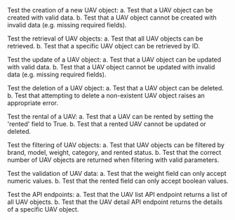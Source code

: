 Test the creation of a new UAV object:
a. Test that a UAV object can be created with valid data.
b. Test that a UAV object cannot be created with invalid data (e.g. missing required fields).

Test the retrieval of UAV objects:
a. Test that all UAV objects can be retrieved.
b. Test that a specific UAV object can be retrieved by ID.

Test the update of a UAV object:
a. Test that a UAV object can be updated with valid data.
b. Test that a UAV object cannot be updated with invalid data (e.g. missing required fields).

Test the deletion of a UAV object:
a. Test that a UAV object can be deleted.
b. Test that attempting to delete a non-existent UAV object raises an appropriate error.

Test the rental of a UAV:
a. Test that a UAV can be rented by setting the 'rented' field to True.
b. Test that a rented UAV cannot be updated or deleted.

Test the filtering of UAV objects:
a. Test that UAV objects can be filtered by brand, model, weight, category, and rented status.
b. Test that the correct number of UAV objects are returned when filtering with valid parameters.

Test the validation of UAV data:
a. Test that the weight field can only accept numeric values.
b. Test that the rented field can only accept boolean values.

Test the API endpoints:
a. Test that the UAV list API endpoint returns a list of all UAV objects.
b. Test that the UAV detail API endpoint returns the details of a specific UAV object.